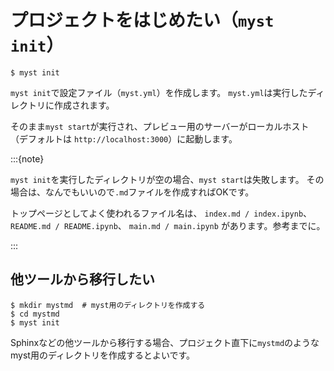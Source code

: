 # プロジェクトをはじめたい（``myst init``）

```console
$ myst init
```

``myst init``で設定ファイル（``myst.yml``）を作成します。
``myst.yml``は実行したディレクトリに作成されます。

そのまま``myst start``が実行され、プレビュー用のサーバーがローカルホスト（デフォルトは ``http://localhost:3000``）に起動します。

:::{note}

``myst init``を実行したディレクトリが空の場合、``myst start``は失敗します。
その場合は、なんでもいいので``.md``ファイルを作成すればOKです。

トップページとしてよく使われるファイル名は、
``index.md / index.ipynb``、
``README.md / README.ipynb``、
``main.md / main.ipynb``
があります。参考までに。

:::

## 他ツールから移行したい

```console
$ mkdir mystmd  # myst用のディレクトリを作成する
$ cd mystmd
$ myst init
```

Sphinxなどの他ツールから移行する場合、プロジェクト直下に``mystmd``のようなmyst用のディレクトリを作成するとよいです。
